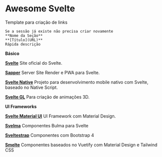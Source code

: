 # Awesome Svelte

Template para criação de links
```
Se a sessão já existe não precisa criar novamente
**Nome da Seção**  
**[Título](URL)**
Rápida descrição
```

**Básico**

**[Svelte](https://svelte.dev/)**
Site oficial do Svelte.

**[Sapper](https://sapper.svelte.dev/)**
Server Site Render e PWA para Svelte.

**[Svelte Native](https://svelte-native.technology/)**
Projeto para desenvolvimento mobile nativo com Svelte, baseado no Native Script.

**[Svelte GL](https://github.com/sveltejs/gl)**
Para criação de animações 3D.


**UI Frameworks**

**[Svelte Material UI](https://sveltematerialui.com/)**
UI Framework com Material Design. 

**[Svelma](https://c0bra.github.io/svelma/)**
Componentes Bulma para Svelte

**[Sveltestrap](https://bestguy.github.io/sveltestrap/?path=/story/introduction--get-started)**
Componentes com Bootstrap 4

**[Smelte](https://smelte.netlify.com/)**
Componentes baseados no Vuetify com Material Design e Tailwind CSS

